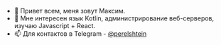 - 👋 Привет всем, меня зовут Максим.
- 👀 Мне интересен язык Kotlin, администрирование веб-серверов, изучаю Javascript + React.
- 📫 Для контактов в Telegram - [@perelshtein](https://t.me/perelshtein)

<!---
perelshtein/perelshtein is a ✨ special ✨ repository because its `README.md` (this file) appears on your GitHub profile.
You can click the Preview link to take a look at your changes.
--->
